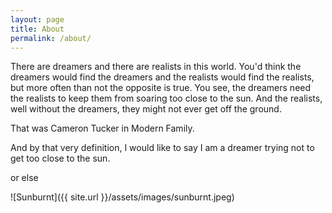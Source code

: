 ```yaml
---
layout: page
title: About
permalink: /about/
---
```


There are dreamers and there are realists in this world. You'd think the dreamers would find the dreamers and the realists would find the realists, but more often than not the opposite is true. You see, the dreamers need the realists to keep them from soaring too close to the sun. And the realists, well without the dreamers, they might not ever get off the ground.

That was Cameron Tucker in Modern Family.

And by that very definition, I would like to say I am a dreamer trying not to get too close to the sun.

or else

![Sunburnt]({{ site.url }}/assets/images/sunburnt.jpeg)
